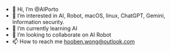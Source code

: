 - 👋 Hi, I’m @AIPorto
- 👀 I’m interested in AI, Robot, macOS, linux, ChatGPT, Gemini, Information security.
- 🌱 I’m currently learning AI
- 💞️ I’m looking to collaborate on AI Robot
- 📫 How to reach me hooben.wong@outlook.com

<!---
AIPorto is a ✨ special ✨ repository because its `README.md` (this file) appears on your GitHub profile.
You can click the Preview link to take a look at your changes.
--->
